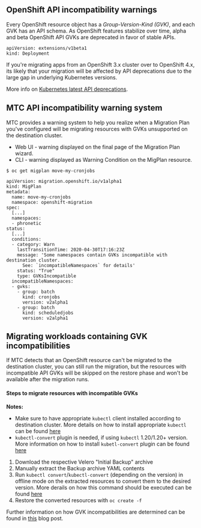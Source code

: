 ## OpenShift API incompatibility warnings

Every OpenShift resource object has a *Group-Version-Kind (GVK)*, and each GVK has an API schema. As OpenShift features stabilize over time, alpha and beta OpenShift API GVKs are deprecated in favor of stable APIs. 

```
apiVersion: extensions/v1beta1
kind: Deployment
```

If you're migrating apps from an OpenShift 3.x cluster over to OpenShift 4.x, its likely that your migration will be affected by API deprecations due to the large gap in underlying Kubernetes versions.

More info on [Kubernetes latest API deprecations](https://kubernetes.io/docs/reference/using-api/deprecation-guide/).


## MTC API incompatibility warning system

MTC provides a warning system to help you realize when a Migration Plan you've configured will be migrating resources with GVKs unsupported on the destination cluster. 

 - Web UI - warning displayed on the final page of the Migration Plan wizard.
 - CLI - warning displayed as Warning Condition on the MigPlan resource.

```
$ oc get migplan move-my-cronjobs

apiVersion: migration.openshift.io/v1alpha1
kind: MigPlan
metadata:
  name: move-my-cronjobs
  namespace: openshift-migration
spec:
  [...]
  namespaces:
  - phronetic
status:
  [...]
  conditions:
  - category: Warn
    lastTransitionTime: 2020-04-30T17:16:23Z
    message: 'Some namespaces contain GVKs incompatible with destination cluster.
      See: `incompatibleNamespaces` for details'
    status: "True"
    type: GVKsIncompatible
  incompatibleNamespaces:
  - gvks:
    - group: batch
      kind: cronjobs
      version: v2alpha1
    - group: batch
      kind: scheduledjobs
      version: v2alpha1
```

## Migrating workloads containing GVK incompatibilities

If MTC detects that an OpenShift resource can't be migrated to the destination cluster, you can still run the migration, but the resources with incompatible API GVKs will be skipped on the restore phase and won't be available after the migration runs.

#### Steps to migrate resources with incompatible GVKs

<b>Notes:</b>
  - Make sure to have appropriate `kubectl` client installed according to destination cluster. More details on how to install appropriate `kubectl` can be found [here](https://kubernetes.io/docs/tasks/tools/)
  - `kubectl-convert` plugin is needed, if using `kubectl` 1.20/1.20+ version. More information on how to install `kubetl-convert` plugin can be found [here](https://kubernetes.io/docs/tasks/tools/install-kubectl-linux/#install-kubectl-convert-plugin)
  
1. Download the respective Velero "Initial Backup" archive
2. Manually extract the Backup archive YAML contents
3. Run `kubectl convert`/`kubectl-convert` (depending on the version) in offline mode on the extracted resources to convert them to the desired version. More derails on how this command should be executed can be found [here](https://kubernetes.io/docs/reference/using-api/deprecation-guide/#migrate-to-non-deprecated-apis)
4. Restore the converted resources with `oc create -f`

Further information on how GVK incompatibilities are determined can be found in [this](https://cloud.redhat.com/blog/migrating-openshift-apps) blog post.
